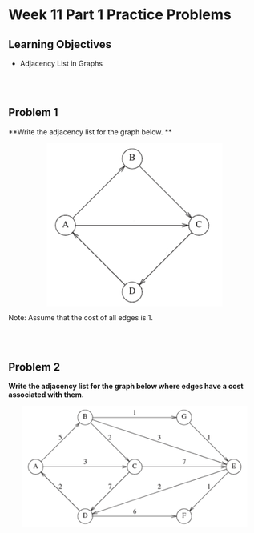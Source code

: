 Week 11 Part 1 Practice Problems
========================

Learning Objectives
-------------------
- Adjacency List in Graphs

<br><br>

Problem 1
---------

**Write the adjacency list for the graph below. **

<p>
        <img alt="" src="pix_graph_problem_1.png" style="width: 350px; display: block; margin-left: auto; margin-right: auto;" /></p>


Note: Assume that the cost of all edges is 1.

        
<br><br>


Problem 2
---------

**Write the adjacency list for the graph below where edges have a cost associated with them.**

<p>
        <img alt="" src="pix_graph_problem_2.png" style="width: 450px; display: block; margin-left: auto; margin-right: auto;" /></p>


<br><br>
